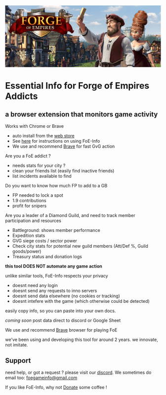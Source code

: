 ![Image](/images/foebanner.jpg)

# Essential Info for Forge of Empires Addicts

## a browser extension that monitors game activity

Works with Chrome or Brave
 - auto install from the [web store](https://chrome.google.com/webstore/detail/foe-info/clifeblhbipgjjlngahknaagkkikfhmo)
 - See [here](https://github.com/FoE-Info/FoE-Info.github.io/wiki/How-to-start-using-FoE-Info) for instructions on using FoE-Info
 - We use and recommend [Brave](https://brave.com/foe988) for fast GvG action

Are you a FoE addict ?
- needs stats for your city ?
- clean your friends list (easily find inactive friends)
- list incidents available to find

Do you want to know how much FP to add to a GB
- FP needed to lock a spot
- 1.9 contributions
- profit for snipers

Are you a leader of a Diamond Guild, and need to track member participation and resources
- Battleground: shows member performance
- Expedition stats
- GVG siege costs / sector power
- Check city stats for potential new guild members (Att/Def %, Guild goods/power)
- Treasury status and donation logs

**this tool DOES NOT automate any game action**

unlike similar tools, FoE-Info respects your privacy
- doesnt need any login
- doesnt send any requests to inno servers
- doesnt send data elsewhere (no cookies or tracking)
- doesnt intefere with the game (which otherwise could be detected)

easily copy info, so you can paste into your own docs.

*coming soon* post data direct to discord or Google Sheet

We use and recommend [Brave](https://brave.com/foe988) browser for playing FoE

we've been using and developing this tool for around 2 years. we innovate, not imitate.

## Support 

need help, or got a request ? please visit our [discord](https://discord.gg/9Mgn6UR). We sometimes do email too: foegameinfo@gmail.com

If you like FoE-Info, why not [Donate](https://paypal.me/pools/c/8rhGhGLUCc) some coffee !
